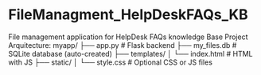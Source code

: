 # FileManagment_HelpDeskFAQs_KB
 File management application for HelpDesk FAQs knowledge Base
 Project Arquitecture:
 myapp/
├── app.py                # Flask backend
├── my_files.db           # SQLite database (auto-created)
├── templates/
│   └── index.html        # HTML with JS
├── static/
│   └── style.css         # Optional CSS or JS files
